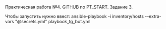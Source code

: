 Практическая работа №4. GITHUB по PT_START. Задание 3.

Чтобы запустить нужно ввест: ansible-playbook -i inventory/hosts --extra-vars "@secrets.yml" playbook_tg_bot.yml

